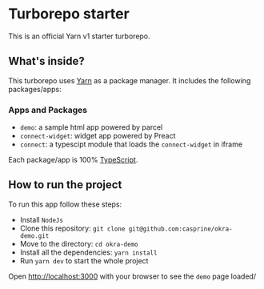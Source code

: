 # Turborepo starter

This is an official Yarn v1 starter turborepo.

## What's inside?

This turborepo uses [Yarn](https://classic.yarnpkg.com/lang/en/) as a package manager. It includes the following packages/apps:

### Apps and Packages

- `demo`: a sample html app powered by parcel
- `connect-widget`: widget app powered by Preact
- `connect`: a typescipt module that loads the `connect-widget` in iframe

Each package/app is 100% [TypeScript](https://www.typescriptlang.org/).

## How to run the project

To run this app follow these steps:

- Install `NodeJs`
- Clone this repository: `git clone git@github.com:casprine/okra-demo.git`
- Move to the directory: `cd okra-demo`
- Install all the dependencies: `yarn install`
- Run `yarn dev` to start the whole project

Open [http://localhost:3000](http://localhost:3000) with your browser to see the `demo` page loaded/

